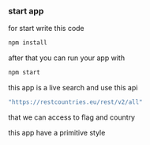 ### start app
for start write this code
```bash
npm install
```
after that you can run your app with 
```bash
npm start
```
this app is a live search and use this api
```bash
"https://restcountries.eu/rest/v2/all"
```
that we can access to flag and country 

this app have a primitive style